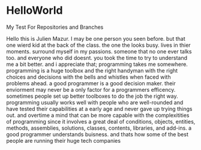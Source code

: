 # HelloWorld
My Test For Repositories and Branches

Hello this is Julien Mazur. I may be one person you seen before. but that one wierd kid at the back of the class. the one the looks busy. lives in thier moments. surround myself in my passions. someone that no one ever talks too. and everyone who did doesnt. you took the time to try to understand me a bit better. and i appreciate that; programming takes me somewhere. programming is a huge toolbox and the right handyman with the right choices and decisions with the bells and whistles when faced with problems ahead. a good programmer is a good decision maker. their enviorment may never be a only factor for a programmers efficency. sometimes people set up better toolboxes to do the job the right way. programming usually works well with people who are well-rounded and have tested their capabilities at a early age and never gave up trying things out. and overtime a mind that can be more capable with the complexitities of programming since it involves a great deal of conditions, objects, entities, methods, assemblies, solutions, classes, contents, libraries, and add-ins. a good programmer understands buisness. and thats how some of the best people are running their huge tech companies
